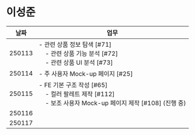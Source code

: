 # 이성준

| 날짜   | 업무                                                                                                                                                             |
| ------ | ---------------------------------------------------------------------------------------------------------------------------------------------------------------- |
| 250113 | - 관련 상품 정보 탐색 [#71] <br> &nbsp;&nbsp;&nbsp;&nbsp;- 관련 상품 기능 분석 [#72]<br> &nbsp;&nbsp;&nbsp;&nbsp;- 관련 상품 UI 분석 [#73]                       |
| 250114 | - 주 사용자 Mock-up 페이지 [#25]                                                                                                                                 |
| 250115 | - FE 기본 구조 작성 [#65] <br> &nbsp;&nbsp;&nbsp;&nbsp;- 컬러 팔레트 제작 [#112] <br> &nbsp;&nbsp;&nbsp;&nbsp;- 보조 사용자 Mock-up 페이지 제작 [#108] (진행 중) |
| 250116 |                                                                                                                                                                  |
| 250117 |                                                                                                                                                                  |

